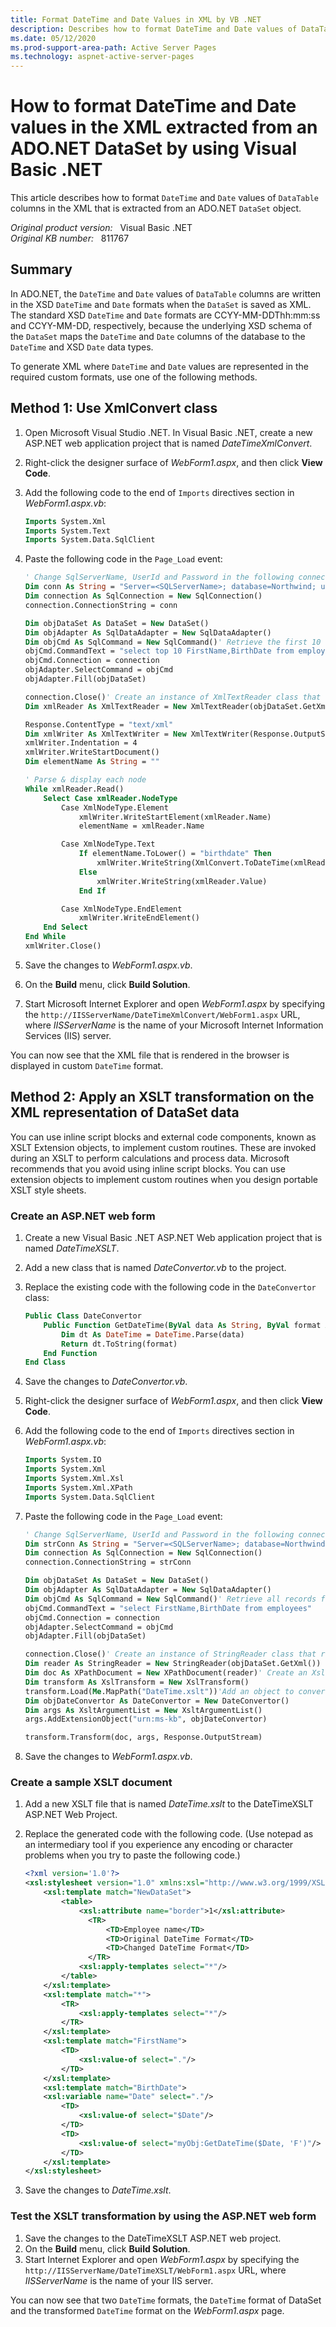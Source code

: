 ```yaml
---
title: Format DateTime and Date Values in XML by VB .NET
description: Describes how to format DateTime and Date values of DataTable columns in the XML extracted from an ADO.NET DataSet by using Visual Basic .NET.
ms.date: 05/12/2020
ms.prod-support-area-path: Active Server Pages
ms.technology: aspnet-active-server-pages
---
```

# How to format DateTime and Date values in the XML extracted from an ADO.NET DataSet by using Visual Basic .NET

This article describes how to format `DateTime` and `Date` values of `DataTable` columns in the XML that is extracted from an ADO.NET `DataSet` object.

_Original product version:_ &nbsp; Visual Basic .NET  
_Original KB number:_ &nbsp; 811767

## Summary

In ADO.NET, the `DateTime` and `Date` values of `DataTable` columns are written in the XSD `DateTime` and `Date` formats when the `DataSet` is saved as XML. The standard XSD `DateTime` and `Date` formats are CCYY-MM-DDThh:mm:ss and CCYY-MM-DD, respectively, because the underlying XSD schema of the `DataSet` maps the `DateTime` and `Date` columns of the database to the `DateTime` and XSD `Date` data types.

To generate XML where `DateTime` and `Date` values are represented in the required custom formats, use one of the following methods.

## Method 1: Use XmlConvert class

1. Open Microsoft Visual Studio .NET. In Visual Basic .NET, create a new ASP.NET web application project that is named *DateTimeXmlConvert*.
2. Right-click the designer surface of *WebForm1.aspx*, and then click **View Code**.
3. Add the following code to the end of `Imports` directives section in *WebForm1.aspx.vb*:

    ```vb
    Imports System.Xml
    Imports System.Text
    Imports System.Data.SqlClient
    ```

4. Paste the following code in the `Page_Load` event:

    ```vb
    ' Change SqlServerName, UserId and Password in the following connection string.
    Dim conn As String = "Server=<SQLServerName>; database=Northwind; user id=<UserID>; password=<Password>;"
    Dim connection As SqlConnection = New SqlConnection()
    connection.ConnectionString = conn

    Dim objDataSet As DataSet = New DataSet()
    Dim objAdapter As SqlDataAdapter = New SqlDataAdapter()
    Dim objCmd As SqlCommand = New SqlCommand()' Retrieve the first 10 records from the employees table.
    objCmd.CommandText = "select top 10 FirstName,BirthDate from employees"
    objCmd.Connection = connection
    objAdapter.SelectCommand = objCmd
    objAdapter.Fill(objDataSet)

    connection.Close()' Create an instance of XmlTextReader class that reads the XML data.
    Dim xmlReader As XmlTextReader = New XmlTextReader(objDataSet.GetXml(),XmlNodeType.Element,Nothing)

    Response.ContentType = "text/xml"
    Dim xmlWriter As XmlTextWriter = New XmlTextWriter(Response.OutputStream,Encoding.UTF8)
    xmlWriter.Indentation = 4
    xmlWriter.WriteStartDocument()
    Dim elementName As String = ""

    ' Parse & display each node
    While xmlReader.Read()
        Select Case xmlReader.NodeType
            Case XmlNodeType.Element
                xmlWriter.WriteStartElement(xmlReader.Name)
                elementName = xmlReader.Name

            Case XmlNodeType.Text
                If elementName.ToLower() = "birthdate" Then
                    xmlWriter.WriteString(XmlConvert.ToDateTime(xmlReader.Value).ToString())
                Else
                    xmlWriter.WriteString(xmlReader.Value)
                End If

            Case XmlNodeType.EndElement
                xmlWriter.WriteEndElement()
        End Select
    End While
    xmlWriter.Close()
    ```

5. Save the changes to *WebForm1.aspx.vb*.
6. On the **Build** menu, click **Build Solution**.
7. Start Microsoft Internet Explorer and open *WebForm1.aspx* by specifying the `http://IISServerName/DateTimeXmlConvert/WebForm1.aspx` URL, where *IISServerName* is the name of your Microsoft Internet Information Services (IIS) server.

You can now see that the XML file that is rendered in the browser is displayed in custom `DateTime` format.

## Method 2: Apply an XSLT transformation on the XML representation of DataSet data

You can use inline script blocks and external code components, known as XSLT Extension objects, to implement custom routines. These are invoked during an XSLT to perform calculations and process data. Microsoft recommends that you avoid using inline script blocks. You can use extension objects to implement custom routines when you design portable XSLT style sheets.

### Create an ASP.NET web form

1. Create a new Visual Basic .NET ASP.NET Web application project that is named *DateTimeXSLT*.
2. Add a new class that is named *DateConvertor.vb* to the project.
3. Replace the existing code with the following code in the `DateConvertor` class:

    ```vb
    Public Class DateConvertor
        Public Function GetDateTime(ByVal data As String, ByVal format As String) As String
            Dim dt As DateTime = DateTime.Parse(data)
            Return dt.ToString(format)
        End Function
    End Class
    ```

4. Save the changes to *DateConvertor.vb*.
5. Right-click the designer surface of *WebForm1.aspx*, and then click **View Code**.
6. Add the following code to the end of `Imports` directives section in *WebForm1.aspx.vb*:

    ```vb
    Imports System.IO
    Imports System.Xml
    Imports System.Xml.Xsl
    Imports System.Xml.XPath
    Imports System.Data.SqlClient
    ```

7. Paste the following code in the `Page_Load` event:

    ```vb
    ' Change SqlServerName, UserId and Password in the following connection string.
    Dim strConn As String = "Server=<SQLServerName>; database=Northwind; user id=<UserID>; password=<Password>;"
    Dim connection As SqlConnection = New SqlConnection()
    connection.ConnectionString = strConn

    Dim objDataSet As DataSet = New DataSet()
    Dim objAdapter As SqlDataAdapter = New SqlDataAdapter()
    Dim objCmd As SqlCommand = New SqlCommand()' Retrieve all records from employees table.
    objCmd.CommandText = "select FirstName,BirthDate from employees"
    objCmd.Connection = connection
    objAdapter.SelectCommand = objCmd
    objAdapter.Fill(objDataSet)

    connection.Close()' Create an instance of StringReader class that reads the XML data.
    Dim reader As StringReader = New StringReader(objDataSet.GetXml())
    Dim doc As XPathDocument = New XPathDocument(reader)' Create an XslTransform object and load xslt file.
    Dim transform As XslTransform = New XslTransform()
    transform.Load(Me.MapPath("DateTime.xslt"))'Add an object to convert DateTime format.
    Dim objDateConvertor As DateConvertor = New DateConvertor()
    Dim args As XsltArgumentList = New XsltArgumentList()
    args.AddExtensionObject("urn:ms-kb", objDateConvertor)

    transform.Transform(doc, args, Response.OutputStream)
    ```

8. Save the changes to *WebForm1.aspx.vb*.

### Create a sample XSLT document

1. Add a new XSLT file that is named *DateTime.xslt* to the DateTimeXSLT ASP.NET Web Project.
2. Replace the generated code with the following code. (Use notepad as an intermediary tool if you experience any encoding or character problems when you try to paste the following code.)

    ```xml
    <?xml version='1.0'?>
    <xsl:stylesheet version="1.0" xmlns:xsl="http://www.w3.org/1999/XSL/Transform" xmlns:myObj="urn:ms-kb">
        <xsl:template match="NewDataSet">
            <table>
                <xsl:attribute name="border">1</xsl:attribute>
                  <TR>
                      <TD>Employee name</TD>
                      <TD>Original DateTime Format</TD>
                      <TD>Changed DateTime Format</TD>
                  </TR>
                <xsl:apply-templates select="*"/>
            </table>
        </xsl:template>
        <xsl:template match="*">
            <TR>
                <xsl:apply-templates select="*"/>
            </TR>
        </xsl:template>
        <xsl:template match="FirstName">
            <TD>
                <xsl:value-of select="."/>
            </TD>
        </xsl:template>
        <xsl:template match="BirthDate">
        <xsl:variable name="Date" select="."/>
            <TD>
                <xsl:value-of select="$Date"/>
            </TD>
            <TD>
                <xsl:value-of select="myObj:GetDateTime($Date, 'F')"/>
            </TD>
        </xsl:template>
    </xsl:stylesheet>
    ```

3. Save the changes to *DateTime.xslt*.

### Test the XSLT transformation by using the ASP.NET web form

1. Save the changes to the DateTimeXSLT ASP.NET web project.
2. On the **Build** menu, click **Build Solution**.
3. Start Internet Explorer and open *WebForm1.aspx* by specifying the `http://IISServerName/DateTimeXSLT/WebForm1.aspx` URL, where *IISServerName* is the name of your IIS server.

You can now see that two `DateTime` formats, the `DateTime` format of DataSet and the transformed `DateTime` format on the *WebForm1.aspx* page.
